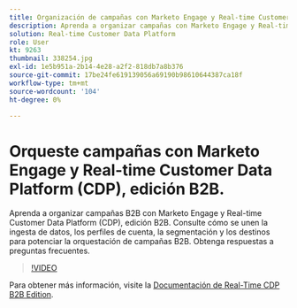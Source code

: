 ```yaml
---
title: Organización de campañas con Marketo Engage y Real-time Customer Data Platform, edición B2B
description: Aprenda a organizar campañas con Marketo Engage y Real-time Customer Data Platform (CDP), edición B2B.
solution: Real-time Customer Data Platform
role: User
kt: 9263
thumbnail: 338254.jpg
exl-id: 1e5b951a-2b14-4e28-a2f2-818db7a8b376
source-git-commit: 17be24fe619139056a69190b98610644387ca18f
workflow-type: tm+mt
source-wordcount: '104'
ht-degree: 0%

---
```


# Orqueste campañas con Marketo Engage y Real-time Customer Data Platform (CDP), edición B2B.

Aprenda a organizar campañas B2B con Marketo Engage y Real-time Customer Data Platform (CDP), edición B2B. Consulte cómo se unen la ingesta de datos, los perfiles de cuenta, la segmentación y los destinos para potenciar la orquestación de campañas B2B. Obtenga respuestas a preguntas frecuentes.

>[!VIDEO](https://video.tv.adobe.com/v/338254?quality=12&learn=on)

Para obtener más información, visite la [Documentación de Real-Time CDP B2B Edition](https://experienceleague.adobe.com/docs/experience-platform/rtcdp/b2b-overview.html).
